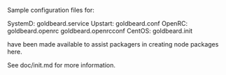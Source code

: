 Sample configuration files for:

SystemD: goldbeard.service
Upstart: goldbeard.conf
OpenRC:  goldbeard.openrc
         goldbeard.openrcconf
CentOS:  goldbeard.init

have been made available to assist packagers in creating node packages here.

See doc/init.md for more information.
